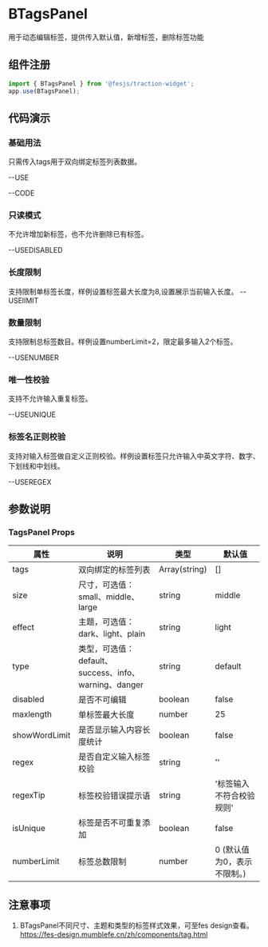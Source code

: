 # BTagsPanel
用于动态编辑标签，提供传入默认值，新增标签，删除标签功能

## 组件注册

```js
import { BTagsPanel } from '@fesjs/traction-widget';
app.use(BTagsPanel);
```
## 代码演示
### 基础用法
只需传入tags用于双向绑定标签列表数据。

--USE

--CODE

### 只读模式
不允许增加新标签，也不允许删除已有标签。

--USEDISABLED

### 长度限制
支持限制单标签长度，样例设置标签最大长度为8,设置展示当前输入长度。
--USElIMIT

### 数量限制
支持限制总标签数目。样例设置numberLimit=2，限定最多输入2个标签。

--USENUMBER


### 唯一性校验
支持不允许输入重复标签。

--USEUNIQUE

### 标签名正则校验
支持对输入标签做自定义正则校验。样例设置标签只允许输入中英文字符、数字、下划线和中划线。

--USEREGEX

## 参数说明
### TagsPanel Props

| 属性  | 说明                   | 类型                                    |  默认值                                 |
| ----- | ----------------------------- | ---------------------------------------- |------------------ |
| tags | 双向绑定的标签列表 | Array(string)|[]|
| size | 尺寸，可选值：small、middle、large | string|middle|
| effect | 主题，可选值：dark、light、plain | string|light|
| type |  类型，可选值：default、success、info、warning、danger | string|default|
| disabled | 是否不可编辑 | boolean|false|
| maxlength | 单标签最大长度 | number|25|
| showWordLimit | 是否显示输入内容长度统计 | boolean|false|
| regex | 是否自定义输入标签校验 | string|''|
| regexTip | 标签校验错误提示语 | string|'标签输入不符合校验规则'|
| isUnique | 标签是否不可重复添加 | boolean|false|
| numberLimit | 标签总数限制 | number| 0 (默认值为0，表示不限制。)|


## 注意事项
1. BTagsPanel不同尺寸、主题和类型的标签样式效果，可至fes design查看。 https://fes-design.mumblefe.cn/zh/components/tag.html
